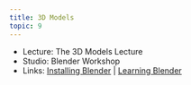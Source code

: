 ```yaml
---
title: 3D Models
topic: 9
---
```


- Lecture: The 3D Models Lecture
- Studio: Blender Workshop
- Links: [Installing Blender](https://guidebook.hdyar.com/docs/blender/install-blender/) | [Learning Blender](https://guidebook.hdyar.com/docs/blender/learn-blender/)
